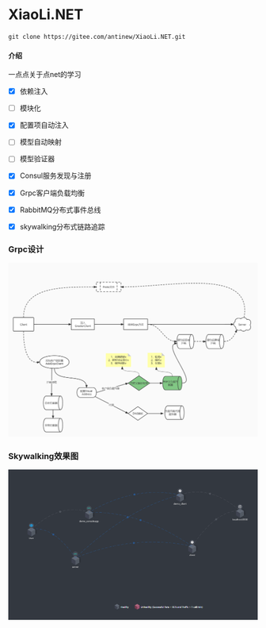 # XiaoLi.NET

```shell
git clone https://gitee.com/antinew/XiaoLi.NET.git
```

#### 介绍
一点点关于点net的学习
- [x] 依赖注入
- [ ] 模块化
- [x] 配置项自动注入
- [ ] 模型自动映射
- [ ] 模型验证器

- [x] Consul服务发现与注册
- [x] Grpc客户端负载均衡
- [x] RabbitMQ分布式事件总线
- [x] skywalking分布式链路追踪

### Grpc设计
![输入图片说明](img/grpc.jpg)

### Skywalking效果图
![输入图片说明](img/skywalking.png)